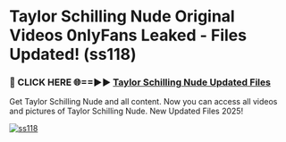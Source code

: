 # Taylor Schilling Nude Original Videos 0nlyFans Leaked - Files Updated! (ss118)

<h3>🔴 CLICK HERE 🌐==►► <a href="https://tinyurl.com/52m3yx9h" rel="nofollow">Taylor Schilling Nude Updated Files</a></h3>

Get Taylor Schilling Nude and all content. Now you can access all videos and pictures of Taylor Schilling Nude. New Updated Files 2025!

[![ss118](https://i.imgur.com/TnHtlc8.gif)](https://tinyurl.com/52m3yx9h)
